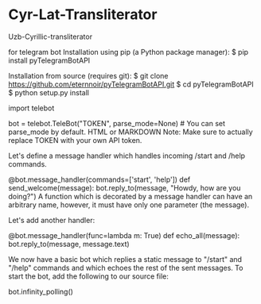 # Cyr-Lat-Transliterator
Uzb-Cyrillic-transliterator

for telegram bot 
Installation using pip (a Python package manager):
$ pip install pyTelegramBotAPI

Installation from source (requires git):
$ git clone https://github.com/eternnoir/pyTelegramBotAPI.git
$ cd pyTelegramBotAPI
$ python setup.py install

import telebot

bot = telebot.TeleBot("TOKEN", parse_mode=None)  # You can set parse_mode by default. HTML or MARKDOWN
Note: Make sure to actually replace TOKEN with your own API token.

Let's define a message handler which handles incoming /start and /help commands.

@bot.message_handler(commands=['start', 'help'])
def send_welcome(message):
	bot.reply_to(message, "Howdy, how are you doing?")
A function which is decorated by a message handler can have an arbitrary name, however, it must have only one parameter (the message).

Let's add another handler:

@bot.message_handler(func=lambda m: True)
def echo_all(message):
	bot.reply_to(message, message.text)
  
We now have a basic bot which replies a static message to "/start" and "/help" commands and which echoes the rest of the sent messages. To start the bot, add the following to our source file:

bot.infinity_polling()
